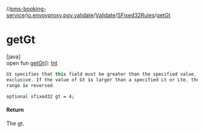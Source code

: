 //[pms-booking-service](../../../../index.md)/[io.envoyproxy.pgv.validate](../../index.md)/[Validate](../index.md)/[SFixed32Rules](index.md)/[getGt](get-gt.md)

# getGt

[java]\
open fun [getGt](get-gt.md)(): [Int](https://kotlinlang.org/api/core/kotlin-stdlib/kotlin/-int/index.html)

```kotlin
Gt specifies that this field must be greater than the specified value,
exclusive. If the value of Gt is larger than a specified Lt or Lte, the
range is reversed.

```
`optional sfixed32 gt = 4;`

#### Return

The gt.